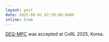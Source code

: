 ```yaml
---
layout: post
date: 2025-08-01 07:59:00-0400
inline: true
---
```


[DEQ-MPC](https://sites.google.com/view/deq-mpc) was accepted at CoRL 2025, Korea.
